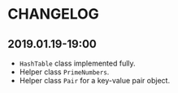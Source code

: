 # CHANGELOG

## 2019.01.19-19:00

+ `HashTable` class implemented fully.
+ Helper class `PrimeNumbers`.
+ Helper class `Pair` for a key-value pair object.